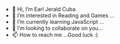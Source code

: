 - 👋 Hi, I’m Earl Jerald Cuba
- 👀 I’m interested in Reading and Games ...
- 🌱 I’m currently learning JavaScript ...
- 💞️ I’m looking to collaborate on you...
- 📫 How to reach me ...Good luck :)

<!---
EarlJeraldCuba/EarlJeraldCuba is a ✨ special ✨ repository because its `README.md` (this file) appears on your GitHub profile.
You can click the Preview link to take a look at your changes.
--->
